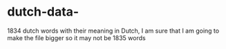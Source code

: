 # dutch-data-
1834 dutch words with their meaning in Dutch, I am sure that I am going to make the file bigger so it may not be 1835 words 
